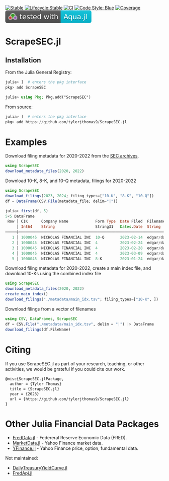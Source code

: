 [![Stable](https://img.shields.io/badge/docs-stable-blue.svg)](https://docs.juliahub.com/ScrapeSEC/)
[![Lifecycle:Stable](https://img.shields.io/badge/Lifecycle-Stable-97ca00)](https://github.com/bcgov/repomountie/blob/master/doc/lifecycle-badges.md)
[![CI](https://github.com/tylerjthomas9/ScrapeSEC.jl/actions/workflows/ci.yml/badge.svg)](https://github.com/tylerjthomas9/ScrapeSEC.jl/actions/workflows/ci.yml)
 [![Code Style: Blue](https://img.shields.io/badge/code%20style-blue-4495d1.svg)](https://github.com/invenia/BlueStyle)
 [![Coverage](http://codecov.io/github/tylerjthomas9/ScrapeSEC.jl/coverage.svg?branch=main)](https://codecov.io/gh/tylerjthomas9/ScrapeSEC.jl)
 [![Aqua QA](https://raw.githubusercontent.com/JuliaTesting/Aqua.jl/master/badge.svg)](https://github.com/JuliaTesting/Aqua.jl)



# ScrapeSEC.jl

## Installation

From the Julia General Registry:
```julia
julia> ]  # enters the pkg interface
pkg> add ScrapeSEC
```

```julia
julia> using Pkg; Pkg.add("ScrapeSEC")
```

From source:
```julia
julia> ]  # enters the pkg interface
pkg> add https://github.com/tylerjthomas9/ScrapeSEC.jl
```
# Examples

Download filing metadata for 2020-2022 from the [SEC archives](https://www.sec.gov/Archives/).

```julia
using ScrapeSEC
download_metadata_files(2020, 2022)
```

Download 10-K, 8-K, and 10-Q metadata, filings for 2020-2022

```julia
using ScrapeSEC
download_filings(2023, 2024; filing_types=["10-K", "8-K", "10-Q"])
df = DataFrame(CSV.File(metadata_file; delim="|"))
```

```julia
julia> first(df, 5)
5×5 DataFrame
 Row │ CIK      Company Name            Form Type  Date Filed  Filename                          
     │ Int64    String                  String31   Dates.Date  String                            
─────┼───────────────────────────────────────────────────────────────────────────────────────────
   1 │ 1000045  NICHOLAS FINANCIAL INC  10-Q       2023-02-14  edgar/data/1000045/0000950170-23…
   2 │ 1000045  NICHOLAS FINANCIAL INC  4          2023-02-24  edgar/data/1000045/0001000045-23…
   3 │ 1000045  NICHOLAS FINANCIAL INC  4          2023-02-28  edgar/data/1000045/0001000045-23…
   4 │ 1000045  NICHOLAS FINANCIAL INC  4          2023-03-09  edgar/data/1000045/0001398344-23…
   5 │ 1000045  NICHOLAS FINANCIAL INC  8-K        2023-01-24  edgar/data/1000045/0000950170-23…
```


Download filing metadata for 2020-2022, create a main index file, and download 10-Ks using the combined index file
```julia
using ScrapeSEC
download_metadata_files(2020, 2022)
create_main_index()
download_filings("./metadata/main_idx.tsv"; filing_types=["10-K", ])
```

Download filings from a vector of filenames
```julia
using CSV, DataFrames, ScrapeSEC
df = CSV.File("./metadata/main_idx.tsv", delim = "|") |> DataFrame
download_filings(df.FileName)
```

# Citing

If you use ScrapeSEC.jl as part of your research, teaching, or other activities, we would be grateful if you could cite our work. 

```
@misc{ScrapeSEC.jlPackage,
  author = {Tyler Thomas}
  title = {ScrapeSEC.jl}
  year = {2023}
  url = {https://github.com/tylerjthomas9/ScrapeSEC.jl}
}
```

# Other Julia Financial Data Packages
- [FredData.jl](https://github.com/micahjsmith/FredData.jl) - Federeral Reserve Economic Data (FRED). 
- [MarketData.jl](https://github.com/JuliaQuant/MarketData.jl) - Yahoo Finance market data.
- [YFinance.jl](https://github.com/eohne/YFinance.jl) - Yahoo Finance price, option, fundamental data.

Not maintained:
- [DailyTreasuryYieldCurve.jl](https://github.com/tbeason/DailyTreasuryYieldCurve.jl)
- [FredApi.jl](https://github.com/markushhh/FredApi.jl) 


